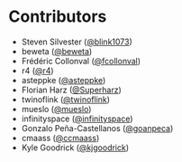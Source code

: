 # Contributors

* Steven Silvester ([@blink1073](https://crowdin.com/profile/blink1073))
* beweta ([@beweta](https://crowdin.com/profile/beweta))
* Frédéric Collonval ([@fcollonval](https://crowdin.com/profile/fcollonval))
* r4 ([@r4](https://crowdin.com/profile/r4))
* asteppke ([@asteppke](https://crowdin.com/profile/asteppke))
* Florian Harz ([@Superharz](https://crowdin.com/profile/Superharz))
* twinoflink ([@twinoflink](https://crowdin.com/profile/twinoflink))
* mueslo ([@mueslo](https://crowdin.com/profile/mueslo))
* infinityspace ([@infinityspace](https://crowdin.com/profile/infinityspace))
* Gonzalo Peña-Castellanos ([@goanpeca](https://crowdin.com/profile/goanpeca))
* cmaass ([@ccmaass](https://crowdin.com/profile/ccmaass))
* Kyle Goodrick ([@kjgoodrick](https://crowdin.com/profile/kjgoodrick))
